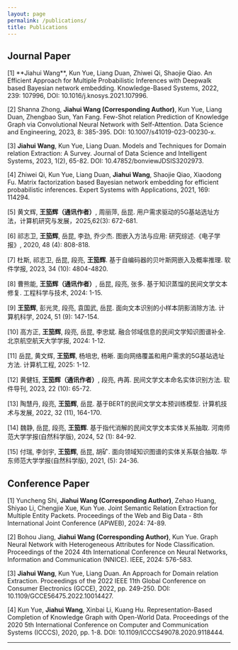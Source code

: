 ```yaml
---
layout: page
permalink: /publications/
title: Publications
---
```



## Journal Paper 

<p style="text-indent:0em">[1] **Jiahui Wang**, Kun Yue, Liang Duan, Zhiwei Qi, Shaojie Qiao. An Efficient Approach for Multiple Probabilistic Inferences with Deepwalk based Bayesian network embedding. Knowledge-Based Systems, 2022, 239: 107996, DOI: 10.1016/j.knosys.2021.107996. <br>

[2] Shanna Zhong, **Jiahui Wang (Corresponding Author)**, Kun Yue, Liang Duan, Zhengbao Sun, Yan Fang. Few-Shot relation Prediction of Knowledge Graph via Convolutional Neural Network with Self-Attention. Data Science and Engineering, 2023, 8: 385-395. DOI: 10.1007/s41019-023-00230-x. <br>

[3] **Jiahui Wang**, Kun Yue, Liang Duan. Models and Techniques for Domain relation Extraction: A Survey. Journal of Data Science and Intelligent Systems, 2023, 1(2), 65-82. DOI: 10.47852/bonviewJDSIS3202973. <br>

[4] Zhiwei Qi, Kun Yue, Liang Duan, **Jiahui Wang**, Shaojie Qiao, Xiaodong Fu. Matrix factorization based Bayesian network embedding for efficient probabilistic inferences. Expert Systems with Applications, 2021, 169: 114294. <br>

[5] 黄文辉, **王笳辉（通讯作者）**, 周丽萍, 岳昆. 用户需求驱动的5G基站选址方法，计算机研究与发展，2025,62(3): 672-681. <br>

[6] 祁志卫, **王笳辉**, 岳昆, 李劲, 乔少杰. 图嵌入方法与应用: 研究综述.《电子学报》, 2020, 48 (4): 808-818.  <br>

[7] 杜斯, 祁志卫, 岳昆, 段亮, **王笳辉**. 基于自编码器的贝叶斯网嵌入及概率推理. 软件学报, 2023, 34 (10): 4804-4820. <br>

[8] 曹熊能, **王笳辉（通讯作者）**, 岳昆, 段亮, 张多. 基于知识蒸馏的民间文学文本修复. 工程科学与技术, 2024: 1-15.  <br>

[9] **王笳辉**, 彭光灵, 段亮, 袁国武, 岳昆. 面向文本识别的小样本阴影消除方法. 计算机科学, 2024, 51 (9): 147-154. <br>

[10] 高方正, **王笳辉**, 段亮, 岳昆, 李忠斌. 融合邻域信息的民间文学知识图谱补全. 北京航空航天大学学报, 2024: 1-12. <br>

[11] 岳昆, 黄文辉, **王笳辉**, 杨培忠, 杨晰. 面向网络覆盖和用户需求的5G基站选址方法. 计算机工程, 2025: 1-12. <br>

[12] 黄健钰, **王笳辉（通讯作者）**, 段亮, 冉苒. 民间文学文本命名实体识别方法. 软件导刊, 2023, 22 (10): 65-72. <br>

[13] 陶慧丹, 段亮, **王笳辉**, 岳昆. 基于BERT的民间文学文本预训练模型. 计算机技术与发展, 2022, 32 (11), 164-170. <br>

[14] 魏静, 岳昆, 段亮, **王笳辉**. 基于指代消解的民间文学文本实体关系抽取. 河南师范大学学报(自然科学版), 2024, 52 (1): 84-92.  <br>

[15] 付瑞, 李剑宇, **王笳辉**, 岳昆, 胡矿. 面向领域知识图谱的实体关系联合抽取. 华东师范大学学报(自然科学版), 2021, (5): 24-36. <br>


## Conference Paper

[1] Yuncheng Shi, **Jiahui Wang (Corresponding Author)**, Zehao Huang, Shiyao Li, Chengjie Xue, Kun Yue. Joint Semantic Relation Extraction for Multiple Entity Packets. Proceedings of the Web and Big Data - 8th International Joint Conference (APWEB), 2024: 74-89. <br>

[2] Bohou Jiang, **Jiahui Wang (Corresponding Author)**, Kun Yue. Graph Neural Network with Heterogeneous Attributes for Node Classification. Proceedings of the 2024 4th International Conference on Neural Networks, Information and Communication (NNICE). IEEE, 2024: 576-583. <br>

[3] **Jiahui Wang**, Kun Yue, Liang Duan. An Approach for Domain relation Extraction. Proceedings of the 2022 IEEE 11th Global Conference on Consumer Electronics (GCCE), 2022, pp. 249-250. DOI: 10.1109/GCCE56475.2022.10014427. <br>

[4] Kun Yue, **Jiahui Wang**, Xinbai Li, Kuang Hu. Representation-Based Completion of Knowledge Graph with Open-World Data. Proceedings of the 2020 5th International Conference on Computer and Communication Systems (ICCCS), 2020, pp. 1-8. DOI: 10.1109/ICCCS49078.2020.9118444. <br>

</p>

<!-- - [Graph Representation-based Model Poisoning on Federated Large Language Models](https://arxiv.org/abs/2507.01694)<br>**Hanlin Cai**, Houtianfu Wang, Haofan Dong, Kai Li~, Ozgur B. Akan~<br>Submitted to IEEE Communications Magazine.<br>
  
  
  
- [Semantic Communication for the Internet of Space: New Architecture, Challenges, and Future Vision](https://arxiv.org/abs/2503.23446)<br>**Hanlin Cai**, Houtianfu Wang, Haofan Dong, Ozgur B. Akan~<br>Submitted to IEEE Communications Standards Magazine.<br>

## Conference Paper

- [Semantic Learning for Molecular Communication in Internet of Bio-Nano Things](https://arxiv.org/abs/2502.08426)<br>**Hanlin Cai**, Ozgur B. Akan~<br>Proceedings of the 9th Workshop on Molecular Communications<br>Catania, Italy. February, 2025.<br>

- [Securing Billion Bluetooth Low Energy Devices Using Cyber-Physical Analysis and Deep Learning Techniques](https://www.researchgate.net/publication/384046364/)<br>**Hanlin Cai†**, Yuchen Fang**†**, Jiacheng Huang, Honglin Liao, Meng Yuan, Zhezhuang Xu**~**<br>The 30th ACM SIGKDD Conference on Knowledge Discovery and Data Mining (KDD 2024), [Undergraduate Consortium](https://kdd2024.kdd.org/undergraduate-consortium/).<br>Barcelona, Spain. August, 2024.<br>

- [Hybrid Detection Mechanism for Spoofing Attacks in Bluetooth Low Energy Networks](https://dl.acm.org/doi/abs/10.1145/3643832.3661434)<br>**Hanlin Cai**, Yuchen Fang, Jiacheng Huang, Meng Yuan, Zhezhuang Xu**~**<br>The 22nd ACM International Conference on Mobile Systems, Applications, and Services (MobiSys 2024), Poster.<br>Tokyo, Japan. June, 2024.<br>

- Applying LLM-Powered Virtual Humans to Child Interviews in Child-Centered Design<br>Linshi Li, **Hanlin Cai~**<br>The 24th Annual ACM Interaction Design and Children Conference (IDC 25)<br>Reykjavik, Iceland. June, 2025.<br>

- SeeMusic: XR-Enhanced Musical Language Training Application for Hearing-impaired Children<br>Linshi Li, Xianjinghua Chen, Yutian Qin and **Hanlin Cai~**<br>The 14th IEEE International Conference on Educational and Information Technology (ICEIT 2025).<br>Guangzhou, China. March, 2025.<br><br> -->


---

<!-- ## Early Project

- [Securing Billion Bluetooth Devices leveraging Learning-based Techniques](https://ojs.aaai.org/index.php/AAAI/article/view/30544)<br>*Final year project ([thesis](https://caihanlin.com/mypaper/thesis/UG-thesis.pdf)).*<br>**Hanlin Cai** (Advisors: Zhezhuang Xu, Tozammel Hossain)<br>The 38th Annual AAAI Conference on Artificial Intelligence (AAAI 2024), [Undergraduate Consortium](https://aaai.org/aaai-24-conference/undergraduate-consortium-program/).<br>Vancouver, Canada. February, 2024.<br>

- Optimizing Traffic Sign Detection System Using Deep Residual Neural Networks Combined with Analytic Hierarchy Process Model<br>*Junior-year course design.*<br>**Hanlin Cai**, Zheng Li, Jiaqi Hu, Wei Hong Lim, Sew Sun Tiang, Mastaneh Mokayef, Chin Hong Wong<br>The 28th International Conference on Artificial Life and Robotics.<br>Beppu, Japan. February, 2023.<br>Recommended for expanding publication in the Journal of Advances in Artificial Life Robotics (EI Compendex).

  <br>

---

## Degree Thesis

- Semantic Communicaiton for the Internet of Everything: From Molecules to Universe<br>Hanlin Cai (Advisor: Ozgur B. Akan).

- [Hybrid Detection Mechanism for Spoofing Attacks in Bluetooth Low Energy Networks](https://caihanlin.com/mypaper/thesis/UG-thesis.pdf)<br>**Hanlin Cai** (Advisor: Zhezhuang Xu). **Best Bachelor Thesis Award** (Top 1/300).<br>Proposal paper has been accepted by AAAI 2024<br>Expect to submit a long paper to ACM SIGKDD 2024.

- [Industrial Inspection System based on Intelligent IoT and Bionic Quadruped Robot](https://caihanlin.com/mypaper/thesis/IP-report.pdf)<br>**Hanlin Cai** (Advisor: Zhezhuang Xu, Yuxiong Xia). Junior-year Intern Program.<br>Industrial Placement at China HUADING Tech.<br>

  <br> -->

<br>